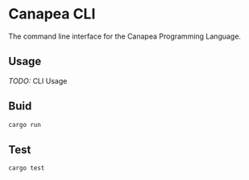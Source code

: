 # Canapea CLI

The command line interface for the Canapea Programming Language.

## Usage

*TODO:* CLI Usage


## Buid

```sh
cargo run
```


## Test

```sh
cargo test
```